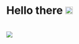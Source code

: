 <h1>Hello there <img src=https://c.tenor.com/mLd_uzMGKREAAAAi/gemoroi-picardia.gif", width="20"><h1>
<img src="https://c.tenor.com/G465PtI9pbYAAAAM/critical-ops-we-do-a-little-trolling.gif">
